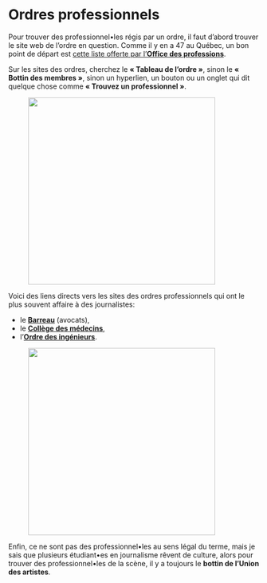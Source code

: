 # Ordres professionnels

Pour trouver des professionnel•les régis par un ordre, il faut d’abord trouver le site web de l’ordre en question. Comme il y en a 47 au Québec, un bon point de départ est [cette liste offerte par l’**Office des professions**](https://www.opq.gouv.qc.ca/ordres-professionnels/repertoires-des-membres/).

Sur les sites des ordres, cherchez le **« Tableau de l’ordre »**, sinon le **« Bottin des membres »**, sinon un hyperlien, un bouton ou un onglet qui dit quelque chose comme **« Trouvez un professionnel »**.

<figure><img src="https://www.barreau.qc.ca/dist/assets/logos/logo-black.svg" alt="" width="375"><figcaption></figcaption></figure>

Voici des liens directs vers les sites des ordres professionnels qui ont le plus souvent affaire à des journalistes:

* le [**Barreau**](https://www.barreau.qc.ca/fr/bottin-des-avocats) (avocats),
* le [**Collège des médecins**](http://cmq.org/bottin/index.aspx?lang=fr\&a=1),
* l’[**Ordre des ingénieurs**](https://membres.oiq.qc.ca/OIQ/Public/Fr/Bottin/Recherche.aspx).

<figure><img src="https://bottin.uda.ca/assets/logo-uda-black.svg" alt="" width="375"><figcaption></figcaption></figure>

Enfin, ce ne sont pas des professionnel•les au sens légal du terme, mais je sais que plusieurs étudiant•es en journalisme rêvent de culture, alors pour trouver des professionnel•les de la scène, il y a toujours le **bottin de l’Union des artistes**.
